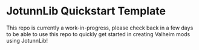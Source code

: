 # JotunnLib Quickstart Template

This repo is currently a work-in-progress, please check back in a few days to be able to use this repo to quickly get started in creating Valheim mods using JotunnLib!
